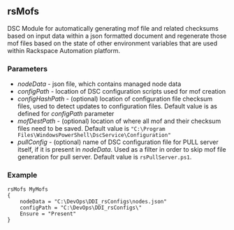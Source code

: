 ## rsMofs

DSC Module for automatically generating mof file and related checksums based on input data within a json formatted document and regenerate those mof files based on the state of other environment variables that are used within Rackspace Automation platform.

### Parameters

- *nodeData* - json file, which contains managed node data
- *configPath* - location of DSC configuration scripts used for mof creation
- *configHashPath* - (optional) location of configuration file checksum files, used to detect updates to configuration files. Default value is as defined for *configPath* parameter
- *mofDestPath* - (optional) location of where all mof and their checksum files need to be saved. Default value is `"C:\Program Files\WindowsPowerShell\DscService\Configuration"`
- *pullConfig* - (optional) name of DSC configuration file for PULL server itself, if it is present in *nodeData*. Used as a filter in order to skip mof file generation for pull server. Default value is `rsPullServer.ps1`. 

### Example 

```Posh
rsMofs MyMofs
{
    nodeData = "C:\DevOps\DDI_rsConfigs\nodes.json"
    configPath = "C:\DevOps\DDI_rsConfigs\"
    Ensure = "Present"
}
```

